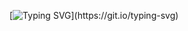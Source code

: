 [![Typing SVG](https://readme-typing-svg.demolab.com?font=montserat&pause=1000&color=00ADB5&width=435&lines=Welcome+to+my+Github+profile!;Hi%2C+everyone!+I'm+Gustavo+Alvim.)](https://git.io/typing-svg)
